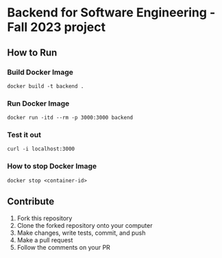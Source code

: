 # Backend for Software Engineering - Fall 2023 project

## How to Run

### Build Docker Image

```
docker build -t backend .
```

### Run Docker Image

```
docker run -itd --rm -p 3000:3000 backend
```

### Test it out

```
curl -i localhost:3000
```

### How to stop Docker Image

```
docker stop <container-id>
```

## Contribute

1. Fork this repository
2. Clone the forked repository onto your computer
3. Make changes, write tests, commit, and push
4. Make a pull request
5. Follow the comments on your PR